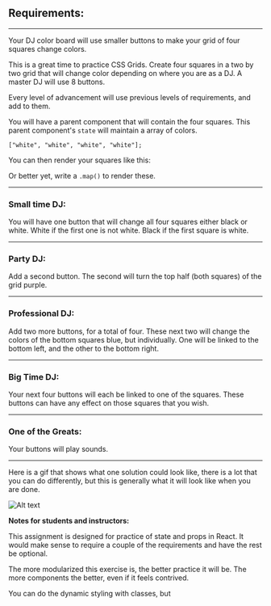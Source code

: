 ## Requirements:

---

Your DJ color board will use smaller buttons to make your grid of four squares change colors.

This is a great time to practice CSS Grids. Create four squares in a two by two grid that will change color depending on where you are as a DJ. A master DJ will use 8 buttons.

Every level of advancement will use previous levels of requirements, and add to them.

You will have a parent component that will contain the four squares. This parent component's `state` will maintain a array of colors.

    ["white", "white", "white", "white"];

You can then render your squares like this:
    <Square color={colors[0]}/>
    <Square color={colors[1]}/>
    <Square color={colors[2]}/>
    <Square color={colors[3]}/>

Or better yet, write a `.map()` to render these.

---

### Small time DJ:

You will have one button that will change all four squares either black or white. White if the first one is not white. Black if the first square is white.

---

### Party DJ:

Add a second button. The second will turn the top half (both squares) of the grid purple.

---

### Professional DJ:

Add two more buttons, for a total of four. These next two will change the colors of the bottom squares blue, but individually. One will be linked to the bottom left, and the other to the bottom right.

---

### Big Time DJ:

Your next four buttons will each be linked to one of the squares. These buttons can have any effect on those squares that you wish.

---

### One of the Greats:

Your buttons will play sounds.

---

Here is a gif that shows what one solution could look like, there is a lot that you can do differently, but this is generally what it will look like when you are done.

![Alt text](https://coursework.vschool.io/content/images/2020/11/ezgif.com-gif-maker.gif)

**Notes for students and instructors:**

This assignment is designed for practice of state and props in React. It would make sense to require a couple of the requirements and have the rest be optional.

The more modularized this exercise is, the better practice it will be. The more components the better, even if it feels contrived.

You can do the dynamic styling with classes, but